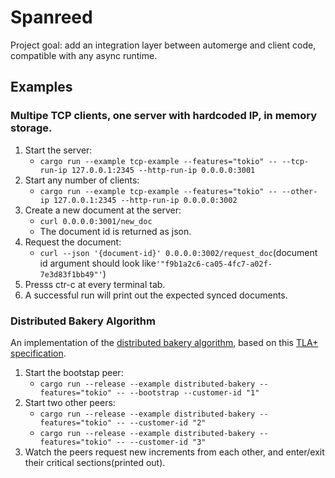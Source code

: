 # Spanreed

Project goal: add an integration layer between automerge and client code, compatible with any async runtime.

## Examples 

### Multipe TCP clients, one server with hardcoded IP, in memory storage.

1. Start the server:
   - `cargo run --example tcp-example --features="tokio" -- --tcp-run-ip 127.0.0.1:2345 --http-run-ip 0.0.0.0:3001`
2. Start any number of clients:
   - `cargo run --example tcp-example --features="tokio" -- --other-ip 127.0.0.1:2345 --http-run-ip 0.0.0.0:3002`
3. Create a new document at the server:
   - `curl 0.0.0.0:3001/new_doc`
   - The document id is returned as json.
4. Request the document:
   - `curl --json '{document-id}' 0.0.0.0:3002/request_doc`(document id argument should look like`'"f9b1a2c6-ca05-4fc7-a02f-7e3d83f1bb49"'`)
5. Presss ctr-c at every terminal tab.
6. A successful run will print out the expected synced documents. 

### Distributed Bakery Algorithm

An implementation of the [distributed bakery algorithm](https://lamport.azurewebsites.net/pubs/bakery/dbakery-complete.pdf), 
based on this [TLA+ specification](https://gist.github.com/gterzian/d9898f3206fedb921d916399d287780f).

1. Start the bootstap peer:
   - `cargo run --release --example distributed-bakery --features="tokio" -- --bootstrap --customer-id "1"`
2. Start two other peers:
   - `cargo run --release --example distributed-bakery --features="tokio" -- --customer-id "2"`
   - `cargo run --release --example distributed-bakery --features="tokio" -- --customer-id "3"`
3. Watch the peers request new increments from each other, and enter/exit their critical sections(printed out).